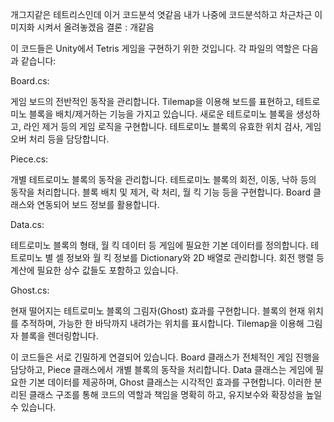 개그지같은 테트리스인데 이거 코드분석 엿같음 내가 나중에 코드분석하고 차근차근 이미지화 시켜서 올려놓겠음
결론 : 개같음

이 코드들은 Unity에서 Tetris 게임을 구현하기 위한 것입니다. 각 파일의 역할은 다음과 같습니다:

Board.cs:

게임 보드의 전반적인 동작을 관리합니다.
Tilemap을 이용해 보드를 표현하고, 테트로미노 블록을 배치/제거하는 기능을 가지고 있습니다.
새로운 테트로미노 블록을 생성하고, 라인 제거 등의 게임 로직을 구현합니다.
테트로미노 블록의 유효한 위치 검사, 게임 오버 처리 등을 담당합니다.


Piece.cs:

개별 테트로미노 블록의 동작을 관리합니다.
테트로미노 블록의 회전, 이동, 낙하 등의 동작을 처리합니다.
블록 배치 및 제거, 락 처리, 월 킥 기능 등을 구현합니다.
Board 클래스와 연동되어 보드 정보를 활용합니다.


Data.cs:

테트로미노 블록의 형태, 월 킥 데이터 등 게임에 필요한 기본 데이터를 정의합니다.
테트로미노 별 셀 정보와 월 킥 정보를 Dictionary와 2D 배열로 관리합니다.
회전 행렬 등 계산에 필요한 상수 값들도 포함하고 있습니다.


Ghost.cs:

현재 떨어지는 테트로미노 블록의 그림자(Ghost) 효과를 구현합니다.
블록의 현재 위치를 추적하며, 가능한 한 바닥까지 내려가는 위치를 표시합니다.
Tilemap을 이용해 그림자 블록을 렌더링합니다.



이 코드들은 서로 긴밀하게 연결되어 있습니다. Board 클래스가 전체적인 게임 진행을 담당하고, Piece 클래스에서 개별 블록의 동작을 처리합니다. Data 클래스는 게임에 필요한 기본 데이터를 제공하며, Ghost 클래스는 시각적인 효과를 구현합니다. 이러한 분리된 클래스 구조를 통해 코드의 역할과 책임을 명확히 하고, 유지보수와 확장성을 높일 수 있습니다.
